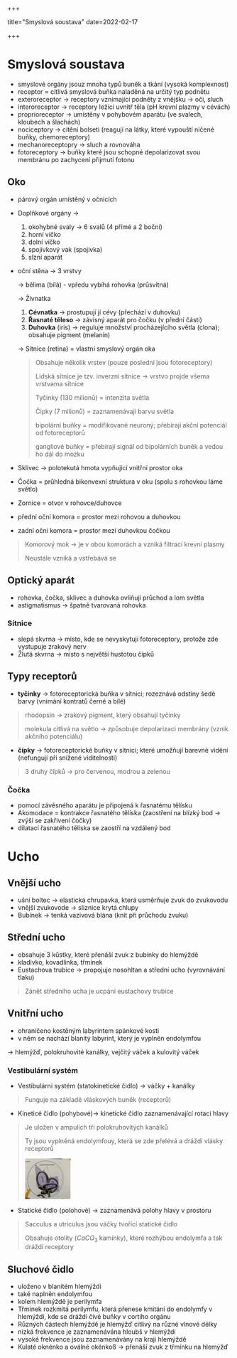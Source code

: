 +++

  title="Smyslová soustava"
  date=2022-02-17

+++

# Smyslová soustava
- smyslové orgány jsouz mnoha typů buněk a tkání (vysoká komplexnost)
- receptor = citlivá smyslová buňka naladěná na určitý typ podnětu
- exteroreceptor $\to$ receptory vznímající podněty z vnějšku $\to$ oči, sluch
- interoreceptor $\to$ receptory ležící uvnitř těla (pH krevní plazmy v cévách)
- proprioreceptor $\to$ umístěny v pohybovém aparátu (ve svalech, kloubech a šlachách)
- nociceptory $\to$ cítění bolseti (reagují na látky, které vypouští ničené buňky, chemoreceptory)
- mechanoreceptopry  $\to$ sluch a rovnováha
- fotoreceptory $\to$ buňky které jsou schopné depolarizovat svou membránu po zachycení přijmutí fotonu

## Oko

-  párový orgán umístěný v očnicích

- Doplňkové orgány $\to$ 

  1. okohybné svaly $\to$ 6 svalů (4 přímé a 2 boční)
  2. horní víčko
  3. dolní víčko
  4. spojivkový vak (spojivka)
  5. slzní aparát

- oční stěna $\to$ 3 vrstvy

  $\to$ bělima (bílá) - vpředu vybíhá rohovka (průsvitná)

  $\to$ Živnatka

  1. **Cévnatka** $\to$ prostupují jí cévy (přechází v duhovku)
  2. **Řasnaté těleso** $\to$ závisný aparát pro čočku (v přední části)
  3. **Duhovka** (iris) $\to$ reguluje množství procházejícího světla (clona); obsahuje pigment (melanin)

  $\to$ Sítnice (retina) = vlastní smyslový orgán oka

  > Obsahuje několik vrstev (pouze poslední jsou fotoreceptory) <br>
  >
  > Lidská sítnice je tzv. inverzní sítnice $\to$ vrstvo projde všema vrstvama sítnice <br>
  >
  > Tyčinky (130 milionů) = intenzita světla <br>
  >
  > Čipky (7 milionů) = zaznamenávají barvu světla <br>
  >
  > bipolární buňky = modifikované neuroný; přebírají akční potenciál od fotoreceptorů <br>
  >
  > gangliové buňky = přebírají signál od bipolárních buněk a vedou ho dál do mozku

- Sklivec $\to$ polotekutá hmota vypňující vnitřní prostor oka

- Čočka = průhledná bikonvexní struktura v oku (spolu s rohovkou láme světlo)

- Zornice = otvor v rohovce/duhovce

- přední oční komora = prostor mezi rohovou a duhovkou

- zadní očni komora = prostor mezi duhovkou čočkou

> Komorový mok $\to$ je v obou komorách a vzniká filtrací krevní plasmy <br>
>
> Neustále vzniká a vstřebává se

## Optický aparát

- rohovka, čočka, sklivec a duhovka ovliňují průchod a lom světla
- astigmatismus $\to$ špatně tvarovaná rohovka

### Sítnice

- slepá skvrna $\to$ místo, kde se nevyskytují fotoreceptory, protože zde vystupuje zrakový nerv
- Žlutá skvrna $\to$ místo s největší hustotou čípků

## Typy receptorů

- **tyčinky** $\to$ fotoreceptorická buňka v sítnici; rozeznává odstíny šedé barvy (vnimání kontratů černé a bílé)

> rhodopsin $\to$ zrakový pigment, který obsahují tyčinky <br>
>
> molekula citlivá na světlo $\to$ způsobuje depolarizaci membrány (vznik akčního potenciálu)

-  **čípky** $\to$ fotoreceptorické buňky v sítnici; které umožňují barevné vidění (nefungují při snížené viditelnosti)

> 3 druhy čípků $\to$ pro červenou, modrou a zelenou

### Čočka

- pomocí závěsného aparátu je připojená k řasnatému tělísku
- Akomodace = kontrakce řasnatého tělíska (zaostření na blízký bod $\to$ zvýší se zakřivení čočky)
- dilatací řasnatého tělíska se zaostří na vzdálený bod

# Ucho

## Vnější ucho

- ušní boltec $\to$ elastická chrupavka, která usměrňuje zvuk do zvukovodu
- vnější zvukovode $\to$ sliznice krytá chlupy
- Bubínek $\to$ tenká vazivová blána (knit při průchodu zvuku)

## Střední ucho

- obsahuje 3 kůstky, které přenáší zvuk z bubínky do hlemýždě
- kladívko, kovadlinka, třmínek
- Eustachova trubice $\to$ propojuje nosohltan a střední ucho (vyrovnávání tlaku)

>  Zánět středního ucha je ucpání eustachovy trubice

## Vnitřní ucho

- ohraničeno kostěným labyrintem spánkové kosti
- v něm se nachází blanitý labyrint, který je vyplněn endolymfou

$\to$ hlemýžď, polokruhovité kanálky, vejčitý váček a kulovitý váček

### Vestibulární systém

- Vestibulární systém (statokinetické čidlo) $\to$ váčky + kanálky

> Funguje na základě vláskových buněk (receptorů)

- Kineticé čidlo (pohybové)$\to$ kinetické čidlo zaznamenávající rotaci hlavy

>  Je uložen v ampulích tří polokruhovitých kanálků <br>
>
> Ty jsou vyplněná endolymfouy, která se zde přelévá a dráždí vlásky receptorů <br>
>
> <img src="https://github.com/cervthecoder/github_images/blob/master/IMG_8742.jpeg?raw=true" style="zoom:10%;" />

- Statické čidlo (polohové) $\to$ zaznamenává polohy hlavy v prostoru

> Sacculus a utriculus jsou váčky tvořící statické čidlo <br>
>
> Obsahuje otolity ($CaCO_3$ kamínky), které rozhýbou endolymfa a tak dráždí receptory

## Sluchové čidlo

- uloženo v blanitém hlemýždi
- také naplněn endolymfou
- kolem hlemýždě je perilymfa
- Třmínek rozkmitá perilymfu, která přenese kmitání do endolymfy v hlemýždi, kde se dráždí čivé buňky v cortiho orgánu
- Různých částech hlemýždě je hlemýžď citlivý na různé vlnové délky
- nízká frekvence je zaznamenávána hloubš v hlemýždi
- vysoké frekvence jsou zaznamenávány na kraji hlemýždě
- Kulaté oknénko a oválné okénkoß $\to$ přenáší zvuk z třmínku na hlemýžď







